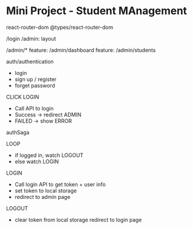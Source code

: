 # Mini Project - Student MAnagement

react-router-dom
@types/react-router-dom

/login
/admin: layout

/admin/*
feature: /admin/dashboard
feature: /admin/students

auth/authentication
- login
- sign up / register
- forget password


CLICK LOGIN
- Call API to login
- Success -> redirect ADMIN
- FAILED -> show ERROR

authSaga

LOOP
- if logged in, watch LOGOUT
- else watch LOGIN

LOGIN
- Call login API to get token + user info
- set token to local storage
- redirect to admin page

LOGOUT
- clear token from local storage
 redirect to login page
